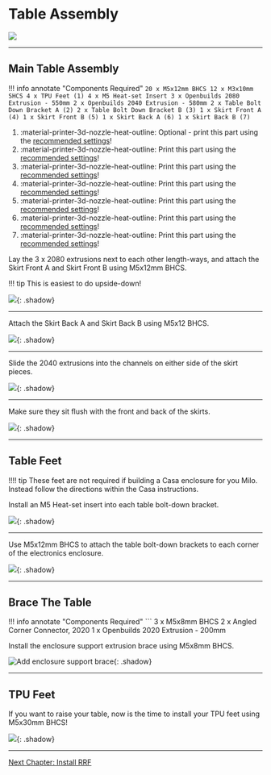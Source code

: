 # Table Assembly

![](../img/table_assembly/table_assembly.png)

---

## Main Table Assembly

!!! info annotate "Components Required"
    ```
    20 x M5x12mm BHCS
    12 x M3x10mm SHCS
     4 x TPU Feet (1)
     4 x M5 Heat-set Insert
     3 x Openbuilds 2080 Extrusion - 550mm
     2 x Openbuilds 2040 Extrusion - 580mm
     2 x Table Bolt Down Bracket A (2)
     2 x Table Bolt Down Bracket B (3)
     1 x Skirt Front A (4)
     1 x Skirt Front B (5)
     1 x Skirt Back A (6)
     1 x Skirt Back B (7)
    ```
1. :material-printer-3d-nozzle-heat-outline: Optional - print this part using the [recommended settings](../../printing/print_guide.md#electronics-table)!
2. :material-printer-3d-nozzle-heat-outline: Print this part using the [recommended settings](../../printing/print_guide.md#electronics-table)!
3. :material-printer-3d-nozzle-heat-outline: Print this part using the [recommended settings](../../printing/print_guide.md#electronics-table)!
4. :material-printer-3d-nozzle-heat-outline: Print this part using the [recommended settings](../../printing/print_guide.md#electronics-table)!
5. :material-printer-3d-nozzle-heat-outline: Print this part using the [recommended settings](../../printing/print_guide.md#electronics-table)!
6. :material-printer-3d-nozzle-heat-outline: Print this part using the [recommended settings](../../printing/print_guide.md#electronics-table)!
7. :material-printer-3d-nozzle-heat-outline: Print this part using the [recommended settings](../../printing/print_guide.md#electronics-table)!

Lay the 3 x 2080 extrusions next to each other length-ways, and attach the Skirt Front A and Skirt Front B using M5x12mm BHCS.

!!! tip
    This is easiest to do upside-down!

![](../img/table_assembly/y_axis_step_87.png){: .shadow}

---

Attach the Skirt Back A and Skirt Back B using M5x12 BHCS.

![](../img/table_assembly/y_axis_step_88.png){: .shadow}

---

Slide the 2040 extrusions into the channels on either side of the skirt pieces.

![](../img/table_assembly/y_axis_step_89.png){: .shadow}

---

Make sure they sit flush with the front and back of the skirts.

![](../img/table_assembly/y_axis_step_90.png){: .shadow}

---

## Table Feet

!!!! tip
    These feet are not required if building a Casa enclosure for you Milo. Instead follow the directions within the Casa instructions.


Install an M5 Heat-set insert into each table bolt-down bracket.

![](../img/table_assembly/y_axis_step_90.1.png){: .shadow}

---

Use M5x12mm BHCS to attach the table bolt-down brackets to each corner of the electronics enclosure.

![](../img/table_assembly/y_axis_step_91.png){: .shadow}

---

## Brace The Table

!!! info annotate "Components Required"
    ```
    3 x M5x8mm BHCS
    2 x Angled Corner Connector, 2020
    1 x Openbuilds 2020 Extrusion - 200mm

Install the enclosure support extrusion brace using M5x8mm BHCS.

![Add enclosure support brace](../img/assemble_electronics/assemble_electronics_step_0.png){: .shadow}

---

## TPU Feet

If you want to raise your table, now is the time to install your TPU feet using M5x30mm BHCS!

![](../img/table_assembly/table_foot_assy.jpg){: .shadow}

---

[Next Chapter: Install RRF](./90_install_rrf.md)